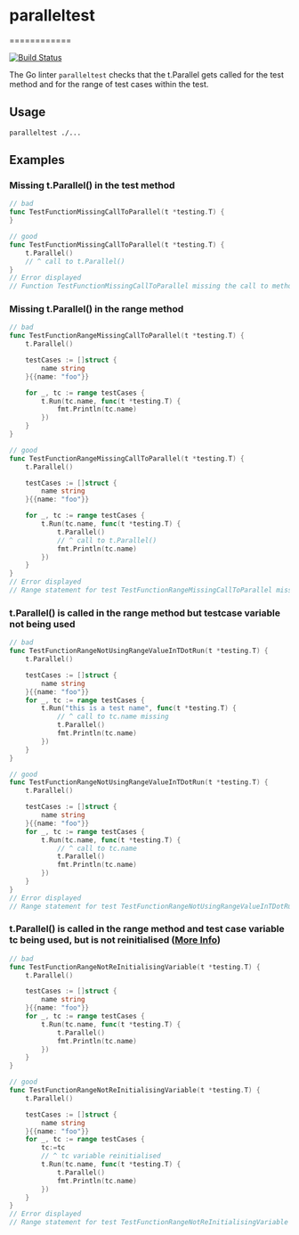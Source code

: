 # paralleltest
============

[![Build Status](https://github.com/kunwardeep/paralleltest/workflows/CI/badge.svg)](https://github.com/kunwardeep/paralleltest/actions)


The Go linter `paralleltest` checks that the t.Parallel gets called for the test method and for the range of test cases within the test.


## Usage

```
paralleltest ./...
```

## Examples

### Missing t.Parallel() in the test method

```go
// bad
func TestFunctionMissingCallToParallel(t *testing.T) {
} 

// good
func TestFunctionMissingCallToParallel(t *testing.T) {
    t.Parallel()
    // ^ call to t.Parallel()
} 
// Error displayed
// Function TestFunctionMissingCallToParallel missing the call to method parallel
```

### Missing t.Parallel() in the range method

```go
// bad
func TestFunctionRangeMissingCallToParallel(t *testing.T) {
	t.Parallel()

	testCases := []struct {
		name string
	}{{name: "foo"}}

	for _, tc := range testCases { 
		t.Run(tc.name, func(t *testing.T) {
			fmt.Println(tc.name)
		})
	}
}

// good
func TestFunctionRangeMissingCallToParallel(t *testing.T) {
	t.Parallel()

	testCases := []struct {
		name string
	}{{name: "foo"}}

	for _, tc := range testCases { 
		t.Run(tc.name, func(t *testing.T) {
			t.Parallel()
			// ^ call to t.Parallel() 
			fmt.Println(tc.name)
		})
	}
} 
// Error displayed
// Range statement for test TestFunctionRangeMissingCallToParallel missing the call to method parallel in t.Run
```



### t.Parallel() is called in the range method but testcase variable not being used

```go
// bad
func TestFunctionRangeNotUsingRangeValueInTDotRun(t *testing.T) {
	t.Parallel()

	testCases := []struct {
		name string
	}{{name: "foo"}}
	for _, tc := range testCases {
		t.Run("this is a test name", func(t *testing.T) {
			// ^ call to tc.name missing
			t.Parallel()
			fmt.Println(tc.name)
		})
	}
}

// good
func TestFunctionRangeNotUsingRangeValueInTDotRun(t *testing.T) {
	t.Parallel()

	testCases := []struct {
		name string
	}{{name: "foo"}}
	for _, tc := range testCases {
		t.Run(tc.name, func(t *testing.T) {
			// ^ call to tc.name
			t.Parallel()
			fmt.Println(tc.name)
		})
	}
}
// Error displayed
// Range statement for test TestFunctionRangeNotUsingRangeValueInTDotRun does not use range value in t.Run
```

### t.Parallel() is called in the range method and test case variable tc being used, but is not reinitialised (<a href="http://example.com/" target="_blank">More Info</a>)
```go
// bad
func TestFunctionRangeNotReInitialisingVariable(t *testing.T) {
	t.Parallel()

	testCases := []struct {
		name string
	}{{name: "foo"}}
	for _, tc := range testCases { 
		t.Run(tc.name, func(t *testing.T) {
			t.Parallel()
			fmt.Println(tc.name)
		})
	}
}

// good
func TestFunctionRangeNotReInitialisingVariable(t *testing.T) {
	t.Parallel()

	testCases := []struct {
		name string
	}{{name: "foo"}}
	for _, tc := range testCases { 
		tc:=tc
		// ^ tc variable reinitialised
		t.Run(tc.name, func(t *testing.T) {
			t.Parallel()
			fmt.Println(tc.name)
		})
	}
}
// Error displayed
// Range statement for test TestFunctionRangeNotReInitialisingVariable does not reinitialise the variable tc
```
